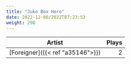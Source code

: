 ```yaml
---
title: "Juke Box Hero"
date: 2022-12-08/2022T07:23:53
weight: 298
---
```




 Artist | Plays 
----- | -----:
[Foreigner]({{< ref "a35146">}}) | 2
